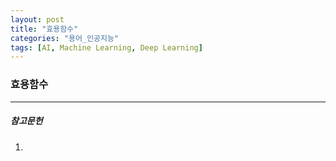 ```yaml
---
layout: post
title: "효용함수"
categories: "용어_인공지능"
tags: [AI, Machine Learning, Deep Learning]
---
```


### 효용함수

---

##### 참고문헌

1) 
